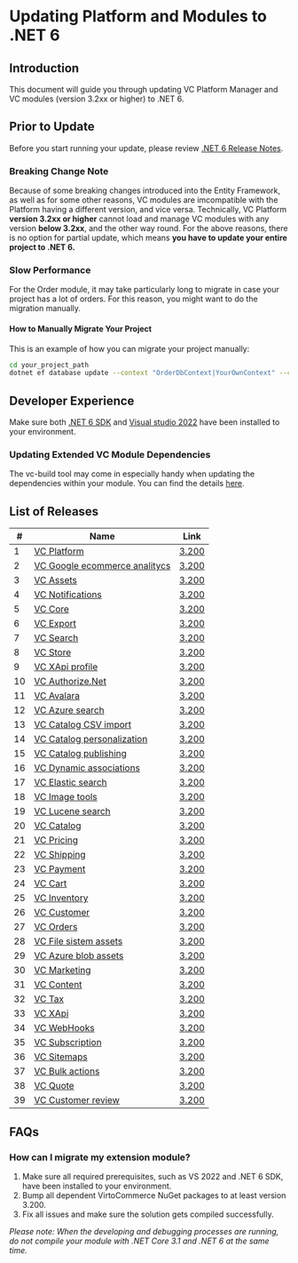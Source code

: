 # Updating Platform and Modules to .NET 6

## Introduction

This document will guide you through updating VC Platform Manager and VC modules (version 3.2xx or higher) to .NET 6.

## Prior to Update
Before you start running your update, please review [.NET 6 Release Notes](https://github.com/dotnet/core/blob/main/release-notes/6.0/README.md).

### Breaking Change Note
Because of some breaking changes introduced into the Entity Framework, as well as for some other reasons, VC modules are imcompatible with the Platform having a different version, and vice versa.
Technically, VC Platform **version 3.2xx or higher** cannot load and manage VC modules with any version **below 3.2xx**, and the other way round.
For the above reasons, there is no option for partial update, which means **you have to update your entire project to .NET 6.**

### Slow Performance
For the Order module, it may take particularly long to migrate in case your project has a lot of orders. For this reason, you might want to do the migration manually.

#### How to Manually Migrate Your Project
This is an example of how you can migrate your project manually:
```bash
cd your_project_path
dotnet ef database update --context "OrderDbContext|YourOwnContext" --connection "ConnectionString"
```

## Developer Experience
Make sure both [.NET 6 SDK](https://dotnet.microsoft.com/en-us/download/dotnet/6.0) and [Visual studio 2022](https://visualstudio.microsoft.com/vs/) have been installed to your environment.

### Updating Extended VC Module Dependencies
The vc-build tool may come in especially handy when updating the dependencies within your module.
You can find the details [here](https://github.com/VirtoCommerce/vc-build#update).

## List of Releases
| # | Name | Link |
| --- | --- | --- |
| 1 | [VC Platform](https://github.com/VirtoCommerce/vc-platform) | [3.200](https://github.com/VirtoCommerce/vc-platform/releases/tag/3.200.0) |
| 2 | [VC Google ecommerce analitycs](https://github.com/VirtoCommerce/vc-module-google-ecommerce-analytics) | [3.200](https://github.com/VirtoCommerce/vc-module-google-ecommerce-analytics/releases/tag/3.200.0) |
| 3 | [VC Assets](https://github.com/VirtoCommerce/vc-module-assets) | [3.200](https://github.com/VirtoCommerce/vc-module-assets/releases/tag/3.200.0) |
| 4 | [VC Notifications](https://github.com/VirtoCommerce/vc-module-notification) | [3.200](https://github.com/VirtoCommerce/vc-module-notification/releases/tag/3.200.0) |
| 5 | [VC Core](https://github.com/VirtoCommerce/vc-module-core) | [3.200](https://github.com/VirtoCommerce/vc-module-core/releases/tag/3.200.0) |
| 6 | [VC Export](https://github.com/VirtoCommerce/vc-module-export) | [3.200](https://github.com/VirtoCommerce/vc-module-export/releases/tag/3.200.0) |
| 7 | [VC Search](https://github.com/VirtoCommerce/vc-module-search) | [3.200](https://github.com/VirtoCommerce/vc-module-search/releases/tag/3.200.0) |
| 8 | [VC Store](https://github.com/VirtoCommerce/vc-module-store) | [3.200](https://github.com/VirtoCommerce/vc-module-store/releases/tag/3.200.0) |
| 9 | [VC XApi profile](https://github.com/VirtoCommerce/vc-module-profile-experience-api) | [3.200](https://github.com/VirtoCommerce/vc-module-profile-experience-api/releases/tag/3.200.0) |
| 10 | [VC Authorize.Net](https://github.com/VirtoCommerce/vc-module-Authorize.Net) | [3.200](https://github.com/VirtoCommerce/vc-module-Authorize.Net/releases/tag/3.200.0) |
| 11 | [VC Avalara](https://github.com/VirtoCommerce/vc-module-avatax) | [3.200](https://github.com/VirtoCommerce/vc-module-avatax/releases/tag/3.200.0) |
| 12 | [VC Azure search](https://github.com/VirtoCommerce/vc-module-azure-search) | [3.200](https://github.com/VirtoCommerce/vc-module-azure-search/releases/tag/3.200.0) |
| 13 | [VC Catalog CSV import](https://github.com/VirtoCommerce/vc-module-catalog-csv-import) | [3.200](https://github.com/VirtoCommerce/vc-module-catalog-csv-import/releases/tag/3.200.0) |
| 14 | [VC Catalog personalization](https://github.com/VirtoCommerce/vc-module-catalog-personalization) | [3.200](https://github.com/VirtoCommerce/vc-module-catalog-personalization/releases/tag/3.200.0) |
| 15 | [VC Catalog publishing](https://github.com/VirtoCommerce/vc-module-catalog-publishing) | [3.200](https://github.com/VirtoCommerce/vc-module-catalog-publishing/releases/tag/3.200.0) |
| 16 | [VC Dynamic associations](https://github.com/VirtoCommerce/vc-module-dynamic-associations) | [3.200](https://github.com/VirtoCommerce/vc-module-dynamic-associations/releases/tag/3.200.0) |
| 17 | [VC Elastic search](https://github.com/VirtoCommerce/vc-module-elastic-search) | [3.200](https://github.com/VirtoCommerce/vc-module-elastic-search/releases/tag/3.200.0) |
| 18 | [VC Image tools](https://github.com/VirtoCommerce/vc-module-image-tools) | [3.200](https://github.com/VirtoCommerce/vc-module-image-tools/releases/tag/3.200.0) |
| 19 | [VC Lucene search](https://github.com/VirtoCommerce/vc-module-lucene-search) | [3.200](https://github.com/VirtoCommerce/vc-module-lucene-search/releases/tag/3.200.0) |
| 20 | [VC Catalog](https://github.com/VirtoCommerce/vc-module-catalog) | [3.200](https://github.com/VirtoCommerce/vc-module-catalog/releases/tag/3.200.0) |
| 21 | [VC Pricing](https://github.com/VirtoCommerce/vc-module-pricing) | [3.200](https://github.com/VirtoCommerce/vc-module-pricing/releases/tag/3.200.0) |
| 22 | [VC Shipping](https://github.com/VirtoCommerce/vc-module-shipping) | [3.200](https://github.com/VirtoCommerce/vc-module-shipping/releases/tag/3.200.0) |
| 23 | [VC Payment](https://github.com/VirtoCommerce/vc-module-payment) | [3.200](https://github.com/VirtoCommerce/vc-module-payment/releases/tag/3.200.0) |
| 24 | [VC Cart](https://github.com/VirtoCommerce/vc-module-cart) | [3.200](https://github.com/VirtoCommerce/vc-module-cart/releases/tag/3.200.0) |
| 25 | [VC Inventory](https://github.com/VirtoCommerce/vc-module-inventory) | [3.200](https://github.com/VirtoCommerce/vc-module-inventory/releases/tag/3.200.0) |
| 26 | [VC Customer](https://github.com/VirtoCommerce/vc-module-customer) | [3.200](https://github.com/VirtoCommerce/vc-module-customer/releases/tag/3.200.0) |
| 27 | [VC Orders](https://github.com/VirtoCommerce/vc-module-order) | [3.200](https://github.com/VirtoCommerce/vc-module-order/releases/tag/3.200.0) |
| 28 | [VC File sistem assets](https://github.com/VirtoCommerce/vc-module-filesystem-assets) | [3.200](https://github.com/VirtoCommerce/vc-module-filesystem-assets/releases/tag/3.200.0) |
| 29 | [VC Azure blob assets](https://github.com/VirtoCommerce/vc-module-azureblob-assets) | [3.200](https://github.com/VirtoCommerce/vc-module-azureblob-assets/releases/tag/3.200.0) |
| 30 | [VC Marketing](https://github.com/VirtoCommerce/vc-module-marketing) | [3.200](https://github.com/VirtoCommerce/vc-module-marketing/releases/tag/3.200.0) |
| 31 | [VC Content](https://github.com/VirtoCommerce/vc-module-content) | [3.200](https://github.com/VirtoCommerce/vc-module-content/releases/tag/3.200.0) |
| 32 | [VC Tax](https://github.com/VirtoCommerce/vc-module-tax) | [3.200](https://github.com/VirtoCommerce/vc-module-tax/releases/tag/3.200.0) |
| 33 | [VC XApi](https://github.com/VirtoCommerce/vc-module-experience-api) | [3.200](https://github.com/VirtoCommerce/vc-module-experience-api/releases/tag/3.200.0) |
| 34 | [VC WebHooks](https://github.com/VirtoCommerce/vc-module-webhooks) | [3.200](https://github.com/VirtoCommerce/vc-module-webhooks/releases/tag/3.200.0) |
| 35 | [VC Subscription](https://github.com/VirtoCommerce/vc-module-subscription) | [3.200](https://github.com/VirtoCommerce/vc-module-subscription/releases/tag/3.200.0) |
| 36 | [VC Sitemaps](https://github.com/VirtoCommerce/vc-module-sitemaps) | [3.200](https://github.com/VirtoCommerce/vc-module-sitemaps/releases/tag/3.200.0) |
| 37 | [VC Bulk actions](https://github.com/VirtoCommerce/vc-module-bulk-actions) | [3.200](https://github.com/VirtoCommerce/vc-module-bulk-actions/releases/tag/3.200.0) |
| 38 | [VC Quote](https://github.com/VirtoCommerce/vc-module-quote) | [3.200](https://github.com/VirtoCommerce/vc-module-quote/releases/tag/3.200.0) |
| 39 | [VC Customer review](https://github.com/VirtoCommerce/vc-module-customer-review) | [3.200](https://github.com/VirtoCommerce/vc-module-customer-review/releases/tag/3.200.0) |

## FAQs

### How can I migrate my extension module?
1. Make sure all required prerequisites, such as VS 2022 and .NET 6 SDK, have been installed to your environment.
2. Bump all dependent VirtoCommerce NuGet packages to at least version 3.200.
3. Fix all issues and make sure the solution gets compiled successfully.

*Please note: When the developing and debugging processes are running, do not compile your module with .NET Core 3.1 and .NET 6 at the same time.*

